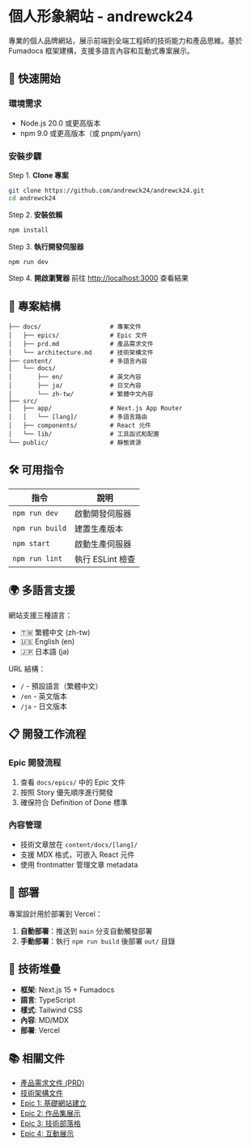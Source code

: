 # 個人形象網站 - andrewck24

專業的個人品牌網站，展示前端到全端工程師的技術能力和產品思維。基於 Fumadocs 框架建構，支援多語言內容和互動式專案展示。

## 🚀 快速開始

### 環境需求

- Node.js 20.0 或更高版本
- npm 9.0 或更高版本（或 pnpm/yarn）

### 安裝步驟

Step 1. **Clone 專案**

```bash
git clone https://github.com/andrewck24/andrewck24.git
cd andrewck24
```

Step 2. **安裝依賴**

```bash
npm install
```

Step 3. **執行開發伺服器**

```bash
npm run dev
```

Step 4. **開啟瀏覽器**
前往 [http://localhost:3000](http://localhost:3000) 查看結果

## 📁 專案結構

```plaintext
├── docs/                   # 專案文件
│   ├── epics/              # Epic 文件
│   ├── prd.md              # 產品需求文件
│   └── architecture.md     # 技術架構文件
├── content/                # 多語言內容
│   └── docs/
│       ├── en/             # 英文內容
│       ├── ja/             # 日文內容
│       └── zh-tw/          # 繁體中文內容
├── src/
│   ├── app/                # Next.js App Router
│   │   └── [lang]/         # 多語言路由
│   ├── components/         # React 元件
│   └── lib/                # 工具函式和配置
└── public/                 # 靜態資源
```

## 🛠 可用指令

| 指令            | 說明             |
| --------------- | ---------------- |
| `npm run dev`   | 啟動開發伺服器   |
| `npm run build` | 建置生產版本     |
| `npm start`     | 啟動生產伺服器   |
| `npm run lint`  | 執行 ESLint 檢查 |

## 🌍 多語言支援

網站支援三種語言：

- 🇹🇼 繁體中文 (zh-tw)
- 🇺🇸 English (en)
- 🇯🇵 日本語 (ja)

URL 結構：

- `/` - 預設語言（繁體中文）
- `/en` - 英文版本
- `/ja` - 日文版本

## 📋 開發工作流程

### Epic 開發流程

1. 查看 `docs/epics/` 中的 Epic 文件
2. 按照 Story 優先順序進行開發
3. 確保符合 Definition of Done 標準

### 內容管理

- 技術文章放在 `content/docs/[lang]/`
- 支援 MDX 格式，可嵌入 React 元件
- 使用 frontmatter 管理文章 metadata

## 🚀 部署

專案設計用於部署到 Vercel：

1. **自動部署**：推送到 `main` 分支自動觸發部署
2. **手動部署**：執行 `npm run build` 後部署 `out/` 目錄

## 🔧 技術堆疊

- **框架**: Next.js 15 + Fumadocs
- **語言**: TypeScript
- **樣式**: Tailwind CSS
- **內容**: MD/MDX
- **部署**: Vercel

## 📚 相關文件

- [產品需求文件 (PRD)](docs/prd.md)
- [技術架構文件](docs/architecture/index.md)
- [Epic 1: 基礎網站建立](docs/epics/epic-1-foundation.md)
- [Epic 2: 作品集展示](docs/epics/epic-2-portfolio.md)
- [Epic 3: 技術部落格](docs/epics/epic-3-blog.md)
- [Epic 4: 互動展示](docs/epics/epic-4-interactive.md)
